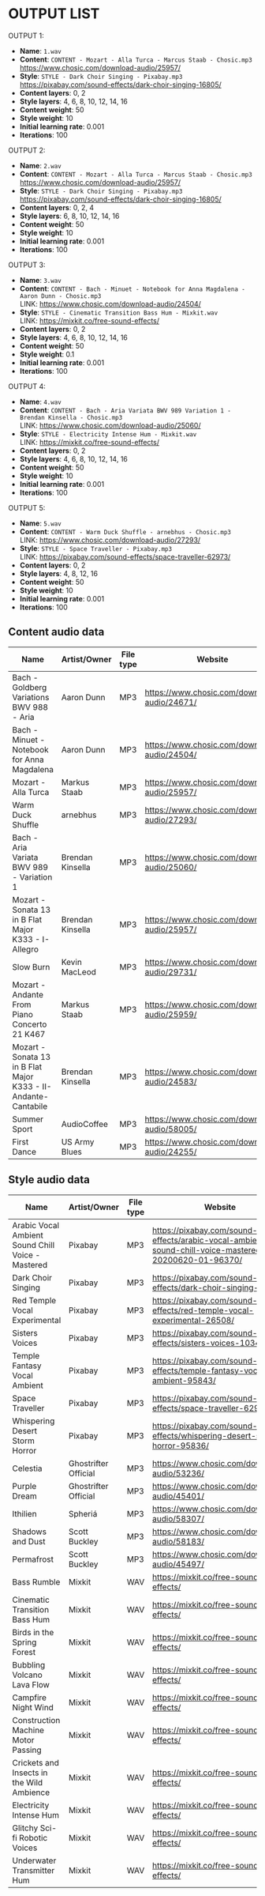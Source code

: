 # OUTPUT LIST

OUTPUT 1:

- **Name**: `1.wav`
- **Content**: `CONTENT - Mozart - Alla Turca - Marcus Staab - Chosic.mp3` <br> https://www.chosic.com/download-audio/25957/
- **Style**: `STYLE - Dark Choir Singing - Pixabay.mp3` <br> https://pixabay.com/sound-effects/dark-choir-singing-16805/
- **Content layers**: 0, 2
- **Style layers**: 4, 6, 8, 10, 12, 14, 16
- **Content weight**: 50
- **Style weight**: 10
- **Initial learning rate**: 0.001
- **Iterations**: 100

OUTPUT 2:

- **Name**: `2.wav`
- **Content**: `CONTENT - Mozart - Alla Turca - Marcus Staab - Chosic.mp3` <br> https://www.chosic.com/download-audio/25957/
- **Style**: `STYLE - Dark Choir Singing - Pixabay.mp3` <br> https://pixabay.com/sound-effects/dark-choir-singing-16805/
- **Content layers**: 0, 2, 4
- **Style layers**: 6, 8, 10, 12, 14, 16
- **Content weight**: 50
- **Style weight**: 10
- **Initial learning rate**: 0.001
- **Iterations**: 100

OUTPUT 3:

- **Name**: `3.wav`
- **Content**: `CONTENT - Bach - Minuet - Notebook for Anna Magdalena - Aaron Dunn - Chosic.mp3` <br> LINK: https://www.chosic.com/download-audio/24504/
- **Style**: `STYLE - Cinematic Transition Bass Hum - Mixkit.wav` <br> LINK: https://mixkit.co/free-sound-effects/ 
- **Content layers**: 0, 2
- **Style layers**: 4, 6, 8, 10, 12, 14, 16
- **Content weight**: 50
- **Style weight**: 0.1
- **Initial learning rate**: 0.001
- **Iterations**: 100

OUTPUT 4:

- **Name**: `4.wav`
- **Content**: `CONTENT - Bach - Aria Variata BWV 989 Variation 1 - Brendan Kinsella - Chosic.mp3` <br> LINK: https://www.chosic.com/download-audio/25060/
- **Style**: `STYLE - Electricity Intense Hum - Mixkit.wav` <br> LINK: https://mixkit.co/free-sound-effects/ 
- **Content layers**: 0, 2
- **Style layers**: 4, 6, 8, 10, 12, 14, 16
- **Content weight**: 50
- **Style weight**: 10
- **Initial learning rate**: 0.001
- **Iterations**: 100

OUTPUT 5:

- **Name**: `5.wav`
- **Content**: `CONTENT - Warm Duck Shuffle - arnebhus - Chosic.mp3` <br> LINK: https://www.chosic.com/download-audio/27293/
- **Style**: `STYLE - Space Traveller - Pixabay.mp3` <br> LINK: https://pixabay.com/sound-effects/space-traveller-62973/
- **Content layers**: 0, 2
- **Style layers**: 4, 8, 12, 16
- **Content weight**: 50
- **Style weight**: 10
- **Initial learning rate**: 0.001
- **Iterations**: 100

## Content audio data

| Name | Artist/Owner | File type | Website |
| --- | --- | --- | --- |
| Bach - Goldberg Variations BWV 988 - Aria | Aaron Dunn | MP3 | https://www.chosic.com/download-audio/24671/ |
| Bach - Minuet - Notebook for Anna Magdalena | Aaron Dunn | MP3 | https://www.chosic.com/download-audio/24504/ |
| Mozart - Alla Turca | Markus Staab | MP3 | https://www.chosic.com/download-audio/25957/ |
| Warm Duck Shuffle | arnebhus | MP3 | https://www.chosic.com/download-audio/27293/ |
| Bach - Aria Variata BWV 989 - Variation 1 | Brendan Kinsella | MP3 | https://www.chosic.com/download-audio/25060/ |
| Mozart - Sonata 13 in B Flat Major K333 - I-Allegro | Brendan Kinsella | MP3 | https://www.chosic.com/download-audio/25957/ |
| Slow Burn | Kevin MacLeod | MP3 | https://www.chosic.com/download-audio/29731/ |
| Mozart - Andante From Piano Concerto 21 K467 | Markus Staab | MP3 | https://www.chosic.com/download-audio/25959/ |
| Mozart - Sonata 13 in B Flat Major K333 - II-Andante-Cantabile | Brendan Kinsella | MP3 | https://www.chosic.com/download-audio/24583/ |
| Summer Sport | AudioCoffee | MP3 | https://www.chosic.com/download-audio/58005/ |
| First Dance | US Army Blues | MP3 | https://www.chosic.com/download-audio/24255/ |

## Style audio data

| Name | Artist/Owner | File type | Website |
| --- | --- | --- | --- |
| Arabic Vocal Ambient Sound Chill Voice - Mastered | Pixabay | MP3 | https://pixabay.com/sound-effects/arabic-vocal-ambient-sound-chill-voice-mastered-20200620-01-96370/ |
| Dark Choir Singing | Pixabay | MP3 | https://pixabay.com/sound-effects/dark-choir-singing-16805/ |
| Red Temple Vocal Experimental | Pixabay | MP3 | https://pixabay.com/sound-effects/red-temple-vocal-experimental-26508/ |
| Sisters Voices | Pixabay | MP3 | https://pixabay.com/sound-effects/sisters-voices-103432/ |
| Temple Fantasy Vocal Ambient | Pixabay | MP3 | https://pixabay.com/sound-effects/temple-fantasy-vocal-ambient-95843/ |
| Space Traveller | Pixabay | MP3 | https://pixabay.com/sound-effects/space-traveller-62973/ |
| Whispering Desert Storm Horror | Pixabay | MP3 | https://pixabay.com/sound-effects/whispering-desert-storm-horror-95836/ |
| Celestia | Ghostrifter Official | MP3 | https://www.chosic.com/download-audio/53236/ |
| Purple Dream | Ghostrifter Official | MP3 | https://www.chosic.com/download-audio/45401/ |
| Ithilien | Spheriá | MP3 | https://www.chosic.com/download-audio/58307/ |
| Shadows and Dust | Scott Buckley | MP3 | https://www.chosic.com/download-audio/58183/ |
| Permafrost | Scott Buckley | MP3 | https://www.chosic.com/download-audio/45497/ |
| Bass Rumble | Mixkit | WAV | https://mixkit.co/free-sound-effects/ |
| Cinematic Transition Bass Hum | Mixkit | WAV | https://mixkit.co/free-sound-effects/ |
| Birds in the Spring Forest | Mixkit | WAV | https://mixkit.co/free-sound-effects/ |
| Bubbling Volcano Lava Flow | Mixkit | WAV | https://mixkit.co/free-sound-effects/ |
| Campfire Night Wind | Mixkit | WAV | https://mixkit.co/free-sound-effects/ |
| Construction Machine Motor Passing | Mixkit | WAV | https://mixkit.co/free-sound-effects/ |
| Crickets and Insects in the Wild Ambience | Mixkit | WAV | https://mixkit.co/free-sound-effects/ |
| Electricity Intense Hum | Mixkit | WAV | https://mixkit.co/free-sound-effects/ |
| Glitchy Sci-fi Robotic Voices | Mixkit | WAV | https://mixkit.co/free-sound-effects/ |
| Underwater Transmitter Hum | Mixkit | WAV | https://mixkit.co/free-sound-effects/ |
